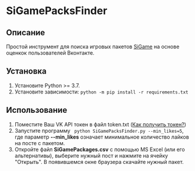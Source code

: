 # SiGamePacksFinder

## Описание
Простой инструмент для поиска игровых пакетов [SiGame](https://vladimirkhil.com/si/game) на основе оценкок пользователей Вконтакте.

## Установка
1. Установите Python >= 3.7.
2. Установите зависимости:
```python -m pip install -r requirements.txt```

## Использование
1. Поместите Ваш VK API токен в файл token.txt ([Как получить токен?](https://dvmn.org/encyclopedia/qna/63/kak-poluchit-token-polzovatelja-dlja-vkontakte/)) 
2. Запустите программу ``` python SiGamePacksFinder.py --min_likes=5```,
   где параметр **--min_likes** означает минимальное количество лайков на посте с пакетом.
3. Откройте файл **SiGamePackages.csv** с помощью MS Excel (или его альтернативы), выберите нужный пост и нажмите на ячейку "Открыть". В появившемся окне браузера скачайте нужный пакет.
